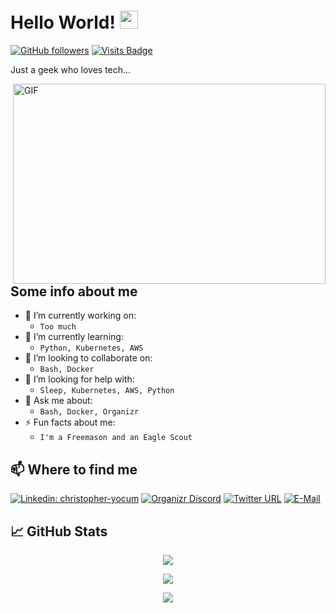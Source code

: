 # Hello World!  <img src="https://github.com/sciencepal/sciencepal/blob/master/assets/Hi.gif" width="29px">
[![GitHub followers](https://img.shields.io/github/followers/tronyx?logo=github)](https://github.com/users/follow?target=tronyx) [![Visits Badge](https://badges.pufler.dev/visits/tronyx/tronyx)](https://badges.pufler.dev/visits/tronyx/tronyx)

Just a geek who loves tech...

<img align="right" alt="GIF" src="https://raw.githubusercontent.com/tronyx/tronyx/master/code.gif" width="500" height="320" />

## Some info about me

- 🔭 I’m currently working on:
   - `Too much`
- 🌱 I’m currently learning:
    - `Python, Kubernetes, AWS`
- 👯 I’m looking to collaborate on:
    - `Bash, Docker`
- 🤔 I’m looking for help with:
    - `Sleep, Kubernetes, AWS, Python`
- 💬 Ask me about:
    - `Bash, Docker, Organizr`
- ⚡ Fun facts about me:
    - `I'm a Freemason and an Eagle Scout`

## 📫 Where to find me

[![Linkedin: christopher-yocum](https://img.shields.io/badge/-ChrisYocum-blue?style=flat&logo=Linkedin&logoColor=white&link=https://www.linkedin.com/in/christopher-yocum/)](https://www.linkedin.com/in/christopher-yocum/)
[![Organizr Discord](https://img.shields.io/discord/591914197219016707.svg?label=&logo=discord&logoColor=ffffff&color=7389D8&labelColor=6A7EC2)](https://discord.gg/Q4Zepneu)
[![Twitter URL](https://img.shields.io/twitter/url?style=social&url=https%3A%2F%2Ftwitter.com%2FTronyx86)](https://twitter.com/Tronyx86)
[![E-Mail](https://img.shields.io/badge/-chris%40chrisyocum.com-234518f?logo=gmail&color=informational)](mailto:chris@chrisyocum.com)

## &#x1f4c8; GitHub Stats

<p align="center"> <img src="https://github-readme-stats.vercel.app/api?username=tronyx&count_private=true&show_icons=true&theme=nightowl" />

<p align="center"> <img src="https://github-readme-stats.vercel.app/api/top-langs/?username=tronyx&hide=javascript,html,css&theme=nightowl" />

<p align="center"> <img src="https://github-profile-trophy.vercel.app/?username=tronyx&theme=onedark" />
